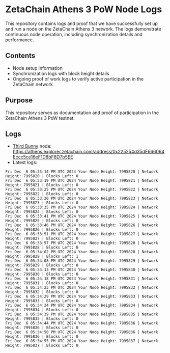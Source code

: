 # ZetaChain Athens 3 PoW Node Logs
This repository contains logs and proof that we have successfully set up and run a node on the ZetaChain Athens 3 network. The logs demonstrate continuous node operation, including synchronization details and performance.

## Contents
- Node setup information
- Synchronization logs with block height details
- Ongoing proof of work logs to verify active participation in the ZetaChain network

## Purpose
This repository serves as documentation and proof of participation in the ZetaChain Athens 3 PoW testnet.

## Logs

- [Third Bunny](https://thirdbunny.xyz/) node: https://athens.explorer.zetachain.com/address/0x225254d35dE666064Eccc5ce16eF1D8bF8D7b5EE
- Latest logs:
```
Fri Dec  6 05:33:14 PM UTC 2024 Your Node Height: 7995820 | Network Height: 7995820 | Blocks Left: 0
Fri Dec  6 05:33:19 PM UTC 2024 Your Node Height: 7995821 | Network Height: 7995821 | Blocks Left: 0
Fri Dec  6 05:33:25 PM UTC 2024 Your Node Height: 7995822 | Network Height: 7995822 | Blocks Left: 0
Fri Dec  6 05:33:30 PM UTC 2024 Your Node Height: 7995823 | Network Height: 7995823 | Blocks Left: 0
Fri Dec  6 05:33:35 PM UTC 2024 Your Node Height: 7995824 | Network Height: 7995824 | Blocks Left: 0
Fri Dec  6 05:33:41 PM UTC 2024 Your Node Height: 7995825 | Network Height: 7995825 | Blocks Left: 0
Fri Dec  6 05:33:46 PM UTC 2024 Your Node Height: 7995826 | Network Height: 7995826 | Blocks Left: 0
Fri Dec  6 05:33:51 PM UTC 2024 Your Node Height: 7995827 | Network Height: 7995827 | Blocks Left: 0
Fri Dec  6 05:33:57 PM UTC 2024 Your Node Height: 7995828 | Network Height: 7995828 | Blocks Left: 0
Fri Dec  6 05:34:02 PM UTC 2024 Your Node Height: 7995828 | Network Height: 7995829 | Blocks Left: 1
Fri Dec  6 05:34:08 PM UTC 2024 Your Node Height: 7995829 | Network Height: 7995829 | Blocks Left: 0
Fri Dec  6 05:34:13 PM UTC 2024 Your Node Height: 7995830 | Network Height: 7995830 | Blocks Left: 0
Fri Dec  6 05:34:18 PM UTC 2024 Your Node Height: 7995831 | Network Height: 7995831 | Blocks Left: 0
Fri Dec  6 05:34:23 PM UTC 2024 Your Node Height: 7995832 | Network Height: 7995832 | Blocks Left: 0
Fri Dec  6 05:34:29 PM UTC 2024 Your Node Height: 7995833 | Network Height: 7995833 | Blocks Left: 0
Fri Dec  6 05:34:34 PM UTC 2024 Your Node Height: 7995834 | Network Height: 7995834 | Blocks Left: 0
Fri Dec  6 05:34:39 PM UTC 2024 Your Node Height: 7995835 | Network Height: 7995835 | Blocks Left: 0
Fri Dec  6 05:34:44 PM UTC 2024 Your Node Height: 7995836 | Network Height: 7995836 | Blocks Left: 0
Fri Dec  6 05:34:50 PM UTC 2024 Your Node Height: 7995836 | Network Height: 7995836 | Blocks Left: 0
Fri Dec  6 05:34:55 PM UTC 2024 Your Node Height: 7995837 | Network Height: 7995837 | Blocks Left: 0
```
